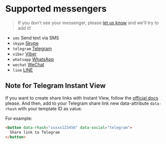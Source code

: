 # Supported messengers

> If you don't see your messenger, please [let us know](https://github.com/koddr/goodshare.js/issues/new) and we'll try to add it!

- `sms` Send text via SMS
- `skype` [Skype](https://skype.com)
- `telegram` [Telegram](https://telegram.org)
- `viber` [Viber](http://www.viber.com)
- `whatsapp` [WhatsApp](http://www.whatsapp.com)
- `wechat` [WeChat](http://www.wechat.com)
- `line` [LINE](http://line.me/en/)

## Note for Telegram Instant View

If you want to create share links with Instant View, follow the [official docs](https://instantview.telegram.org/docs) please. And then, add to your Telegram share link new data-attribute `data-rhash` with your template ID as value.

For example:

``` html
<button data-rhash="xxxxx123456" data-social="telegram">
  Share link to Telegram
</button>
```

